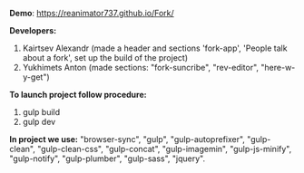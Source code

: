 **Demo**: https://reanimator737.github.io/Fork/

**Developers:**
1. Kairtsev Alexandr (made a header and sections 'fork-app', 'People talk about a fork', set up the build of the project)
2. Yukhimets Anton (made sections: "fork-suncribe", "rev-editor", "here-w-y-get")

**To launch project follow procedure:**
1. gulp build
2. gulp dev

**In project we use:**
"browser-sync",
"gulp",
"gulp-autoprefixer",
"gulp-clean",
"gulp-clean-css",
"gulp-concat",
"gulp-imagemin",
"gulp-js-minify",
"gulp-notify",
"gulp-plumber",
"gulp-sass",
"jquery".
